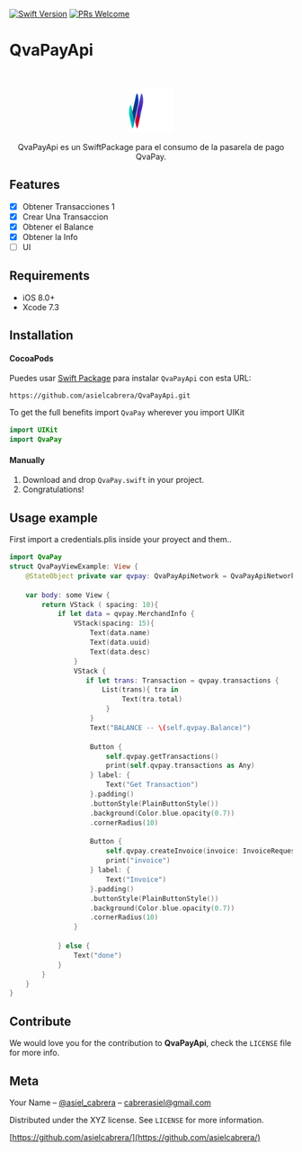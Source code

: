 
[![Swift Version][swift-image]][swift-url]
[![PRs Welcome](https://img.shields.io/badge/PRs-welcome-brightgreen.svg?style=flat-square)](http://makeapullrequest.com)

# QvaPayApi
<br />
<p align="center">
  <a href="https://github.com/asielcabrera/
QvaPayApi">
    <img src="Sources/QvaPay/qvapay-logo-l.png" alt="Logo" width="80" height="80">
  </a>
  <p align="center">
    QvaPayApi es un SwiftPackage para el consumo de la pasarela de pago QvaPay.
  </p>
</p>

## Features

- [x] Obtener Transacciones 1
- [x] Crear Una Transaccion
- [x] Obtener el Balance
- [x] Obtener la Info
- [ ] UI

## Requirements

- iOS 8.0+
- Xcode 7.3

## Installation

#### CocoaPods
Puedes usar [Swift Package](http://cocoapods.org/) para instalar `QvaPayApi` con esta URL:

```git
https://github.com/asielcabrera/QvaPayApi.git
```

To get the full benefits import `QvaPay` wherever you import UIKit

``` swift
import UIKit
import QvaPay
```
#### Manually
1. Download and drop ```QvaPay.swift``` in your project.  
2. Congratulations!  

## Usage example
First import a credentials.plis inside your proyect and them..


```swift
import QvaPay
struct QvaPayViewExample: View {
    @StateObject private var qvpay: QvaPayApiNetwork = QvaPayApiNetwork()
    
    var body: some View {
        return VStack ( spacing: 10){
            if let data = qvpay.MerchandInfo {
                VStack(spacing: 15){
                    Text(data.name)
                    Text(data.uuid)
                    Text(data.desc)
                }
                VStack {
                   if let trans: Transaction = qvpay.transactions {
                       List(trans){ tra in
                            Text(tra.total)
                        }
                    }
                    Text("BALANCE -- \(self.qvpay.Balance)")
                    
                    Button {
                        self.qvpay.getTransactions()
                        print(self.qvpay.transactions as Any)
                    } label: {
                        Text("Get Transaction")
                    }.padding()
                    .buttonStyle(PlainButtonStyle())
                    .background(Color.blue.opacity(0.7))
                    .cornerRadius(10)

                    Button {
                        self.qvpay.createInvoice(invoice: InvoiceRequest(amount: 45, description: "prueba numero uno"))
                        print("invoice")
                    } label: {
                        Text("Invoice")
                    }.padding()
                    .buttonStyle(PlainButtonStyle())
                    .background(Color.blue.opacity(0.7))
                    .cornerRadius(10)
                }
                
            } else {
                Text("done")
            }
        }
    }
}

```

## Contribute

We would love you for the contribution to **QvaPayApi**, check the ``LICENSE`` file for more info.

## Meta

Your Name – [@asiel_cabrera](https://twitter.com/asiel_cabrera) – cabrerasiel@gmail.com

Distributed under the XYZ license. See ``LICENSE`` for more information.

[https://github.com/asielcabrera/](https://github.com/asielcabrera/)

[swift-image]:https://img.shields.io/badge/swift-3.0-orange.svg
[swift-url]: https://swift.org/

